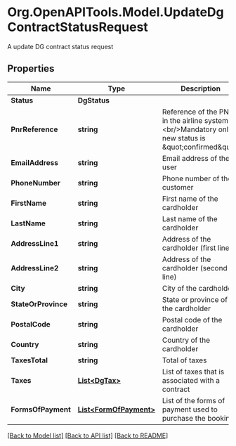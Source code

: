 # Org.OpenAPITools.Model.UpdateDgContractStatusRequest
A update DG contract status request

## Properties

Name | Type | Description | Notes
------------ | ------------- | ------------- | -------------
**Status** | **DgStatus** |  | 
**PnrReference** | **string** | Reference of the PNR in the airline system.&lt;br/&gt;Mandatory only if new status is \&quot;confirmed\&quot; | [optional] 
**EmailAddress** | **string** | Email address of the user | [optional] 
**PhoneNumber** | **string** | Phone number of the customer | [optional] 
**FirstName** | **string** | First name of the cardholder | [optional] 
**LastName** | **string** | Last name of the cardholder | [optional] 
**AddressLine1** | **string** | Address of the cardholder (first line) | [optional] 
**AddressLine2** | **string** | Address of the cardholder (second line) | [optional] 
**City** | **string** | City of the cardholder | [optional] 
**StateOrProvince** | **string** | State or province of the cardholder | [optional] 
**PostalCode** | **string** | Postal code  of the cardholder | [optional] 
**Country** | **string** | Country of the cardholder | [optional] 
**TaxesTotal** | **string** | Total of taxes | [optional] 
**Taxes** | [**List&lt;DgTax&gt;**](DgTax.md) | List of taxes that is associated with a contract | [optional] 
**FormsOfPayment** | [**List&lt;FormOfPayment&gt;**](FormOfPayment.md) | List of the forms of payment used to purchase the booking | [optional] 

[[Back to Model list]](../README.md#documentation-for-models) [[Back to API list]](../README.md#documentation-for-api-endpoints) [[Back to README]](../README.md)

